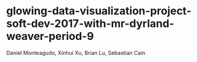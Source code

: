 # glowing-data-visualization-project-soft-dev-2017-with-mr-dyrland-weaver-period-9
Daniel Monteagudo, Xinhui Xu, Brian Lu, Sebastian Cain
